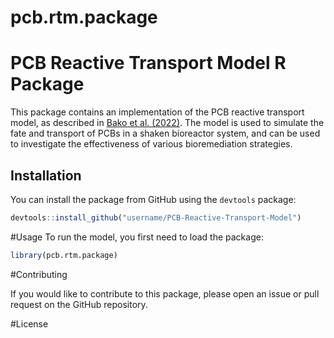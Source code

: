 # pcb.rtm.package
# PCB Reactive Transport Model R Package

This package contains an implementation of the PCB reactive transport model, as described in [Bako et al. (2022)](https://doi.org/10.1021/acs.est.2c01043). The model is used to simulate the fate and transport of PCBs in a shaken bioreactor system, and can be used to investigate the effectiveness of various bioremediation strategies.

## Installation

You can install the package from GitHub using the `devtools` package:

```r
devtools::install_github("username/PCB-Reactive-Transport-Model")
```

#Usage
To run the model, you first need to load the package:

```r
library(pcb.rtm.package)
```

#Contributing

If you would like to contribute to this package, please open an issue or pull request on the GitHub repository.

#License
